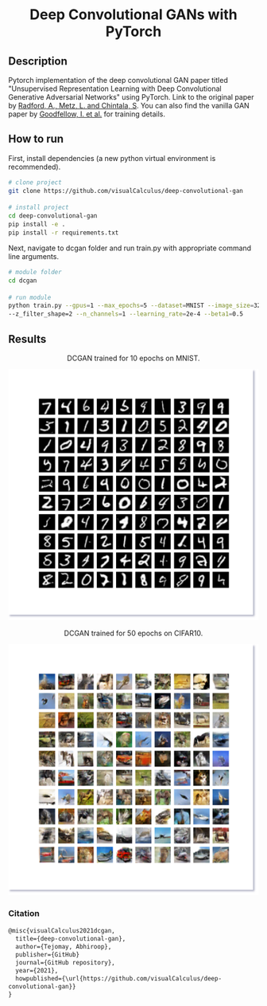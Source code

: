 <div align="center">    
 
# Deep Convolutional GANs with PyTorch

</div>
 
## Description   
Pytorch implementation of the deep convolutional GAN paper titled "Unsupervised Representation Learning with Deep Convolutional Generative Adversarial Networks" using PyTorch. Link to the original paper by [Radford, A., Metz, L. and Chintala, S](./papers/dc-gans.pdf). You can also find the vanilla GAN paper by [Goodfellow, I. et al.](./papers/gans.pdf) for training details.

## How to run   
First, install dependencies (a new python virtual environment is recommended).   
```bash
# clone project   
git clone https://github.com/visualCalculus/deep-convolutional-gan

# install project   
cd deep-convolutional-gan
pip install -e .
pip install -r requirements.txt
 ```   
 Next, navigate to dcgan folder and run train.py with appropriate command line arguments.  
 ```bash
# module folder
cd dcgan

# run module
python train.py --gpus=1 --max_epochs=5 --dataset=MNIST --image_size=32 --batch_size=128 --z_dim=100
--z_filter_shape=2 --n_channels=1 --learning_rate=2e-4 --beta1=0.5

```

## Results
<div align="center">

DCGAN trained for 10 epochs on MNIST. 

![result1](misc/result_mnist.png)

DCGAN trained for 50 epochs on CIFAR10.

![result2](misc/result_cifar10.png)

</div>

### Citation  
```
@misc{visualCalculus2021dcgan,
  title={deep-convolutional-gan},
  author={Tejomay, Abhiroop},
  publisher={GitHub}
  journal={GitHub repository},
  year={2021},
  howpublished={\url{https://github.com/visualCalculus/deep-convolutional-gan}}
}
```   

